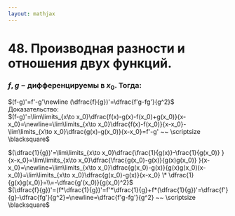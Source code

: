 ```yaml
---  
layout: mathjax  
---  
```

  
# 48. Производная разности и отношения двух функций.  
  
### $f, g~-~$дифференцируемы в $x_0$. Тогда:  
$(f-g)'=f'-g'\newline  
(\dfrac{f}{g})'=\dfrac{f'g-fg'}{g^2}$  
Доказательство:  
$(f-g)'=\lim\limits_{x\to x_0}\dfrac{f(x)-g(x)-f(x_0)+g(x_0)}{x-x_0}=\newline=\lim\limits_{x\to x_0}\dfrac{f(x)-f(x_0)}{x-x_0}-\lim\limits_{x\to x_0}\dfrac{g(x)-g(x_0)}{x-x_0}=f'-g' ~~ \scriptsize \blacksquare$  
  
$(\dfrac{1}{g})'=\lim\limits_{x\to x_0}\dfrac{\frac{1}{g(x)}-\frac{1}{g(x_0)} }{x-x_0}=\lim\limits_{x\to x_0}\dfrac{\frac{g(x_0)-g(x)}{g(x)g(x_0)} }{x-x_0}=\newline=\lim\limits_{x\to x_0}\dfrac{g(x_0)-g(x)}{g(x)g(x_0)(x-x_0)}=\lim\limits_{x\to x_0}\dfrac{g(x_0)-g(x)}{x-x_0} \* \dfrac{1}{g(x)g(x_0)}=\\=-\dfrac{g'(x_0)}{g(x_0)^2}$  
$(\dfrac{f}{g})'=(f*\dfrac{1}{g})'=f'*\dfrac{1}{g}+f*(\dfrac{1}{g})'=\dfrac{f'}{g}-\dfrac{fg'}{g^2}=\newline=\dfrac{f'g-fg'}{g^2}  ~~ \scriptsize \blacksquare$  
